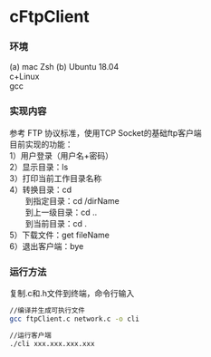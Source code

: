 # cFtpClient

### 环境
(a) mac Zsh  (b) Ubuntu 18.04  
c+Linux  
gcc  

### 实现内容
参考 FTP 协议标准，使用TCP Socket的基础ftp客户端  
目前实现的功能：  
1）用户登录（用户名+密码）  
2）显示目录：ls  
3）打印当前工作目录名称  
4）转换目录：cd  
&emsp;&emsp;到指定目录：cd /dirName  
&emsp;&emsp;到上一级目录：cd ..  
&emsp;&emsp;到当前目录：cd .  
5）下载文件：get fileName  
6）退出客户端：bye  


### 运行方法
复制.c和.h文件到终端，命令行输入
```bash
//编译并生成可执行文件
gcc ftpClient.c network.c -o cli

//运行客户端
./cli xxx.xxx.xxx.xxx
```
